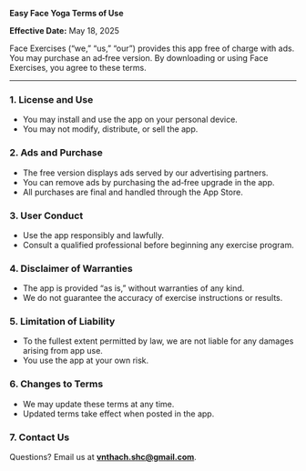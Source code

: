 **Easy Face Yoga Terms of Use**

**Effective Date:** May 18, 2025

Face Exercises (“we,” “us,” “our”) provides this app free of charge with ads. You may purchase an ad‑free version. By downloading or using Face Exercises, you agree to these terms.

---

### 1. License and Use
- You may install and use the app on your personal device.
- You may not modify, distribute, or sell the app.

### 2. Ads and Purchase
- The free version displays ads served by our advertising partners.
- You can remove ads by purchasing the ad‑free upgrade in the app.
- All purchases are final and handled through the App Store.

### 3. User Conduct
- Use the app responsibly and lawfully.
- Consult a qualified professional before beginning any exercise program.

### 4. Disclaimer of Warranties
- The app is provided “as is,” without warranties of any kind.
- We do not guarantee the accuracy of exercise instructions or results.

### 5. Limitation of Liability
- To the fullest extent permitted by law, we are not liable for any damages arising from app use.
- You use the app at your own risk.

### 6. Changes to Terms
- We may update these terms at any time.
- Updated terms take effect when posted in the app.

### 7. Contact Us
Questions? Email us at **vnthach.shc@gmail.com**.
